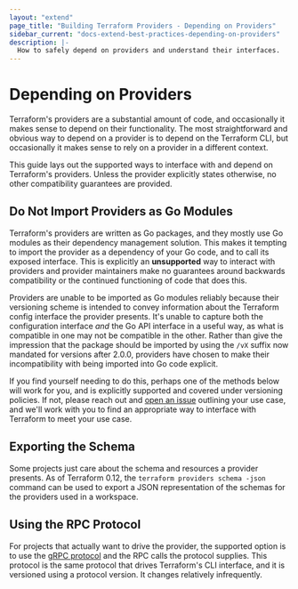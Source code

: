 ```yaml
---
layout: "extend"
page_title: "Building Terraform Providers - Depending on Providers"
sidebar_current: "docs-extend-best-practices-depending-on-providers"
description: |-
  How to safely depend on providers and understand their interfaces.
---
```


# Depending on Providers

Terraform's providers are a substantial amount of code, and occasionally it
makes sense to depend on their functionality. The most straightforward and
obvious way to depend on a provider is to depend on the Terraform CLI, but
occasionally it makes sense to rely on a provider in a different context.

This guide lays out the supported ways to interface with and depend on
Terraform's providers. Unless the provider explicitly states otherwise, no
other compatibility guarantees are provided.

## Do Not Import Providers as Go Modules

Terraform's providers are written as Go packages, and they mostly use Go
modules as their dependency management solution. This makes it tempting to
import the provider as a dependency of your Go code, and to call its exposed
interface. This is explicitly an **unsupported** way to interact with providers
and provider maintainers make no guarantees around backwards compatibility or
the continued functioning of code that does this.

Providers are unable to be imported as Go modules reliably because their
versioning scheme is intended to convey information about the Terraform config
interface the provider presents. It's unable to capture both the configuration
interface _and_ the Go API interface in a useful way, as what is compatible in
one may not be compatible in the other. Rather than give the impression that
the package should be imported by using the `/vX` suffix now mandated for
versions after 2.0.0, providers have chosen to make their incompatibility with
being imported into Go code explicit.

If you find yourself needing to do this, perhaps one of the methods below will
work for you, and is explicitly supported and covered under versioning policies.
If not, please reach out and [open an issue](https://github.com/hashicorp/terraform/issues/new)
outlining your use case, and we'll work with you to find an appropriate way
to interface with Terraform to meet your use case.

## Exporting the Schema

Some projects just care about the schema and resources a provider presents. As
of Terraform 0.12, the `terraform providers schema -json` command can be used
to export a JSON representation of the schemas for the providers used in a
workspace.

## Using the RPC Protocol

For projects that actually want to drive the provider, the supported option is to use the [gRPC protocol](https://github.com/hashicorp/terraform/tree/master/docs/plugin-protocol)
and the RPC calls the protocol supplies. This
protocol is the same protocol that drives Terraform's CLI interface, and
it is versioned using a protocol version. It changes relatively infrequently.
